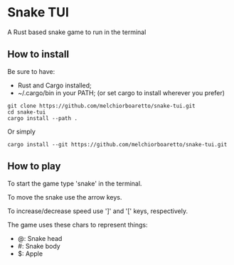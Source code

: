# Snake TUI #

A Rust based snake game to run in the terminal

## How to install ##

Be sure to have:
- Rust and Cargo installed;
- ~/.cargo/bin in your PATH; (or set cargo to install wherever you prefer)


```
git clone https://github.com/melchiorboaretto/snake-tui.git
cd snake-tui
cargo install --path .
```

Or simply
```
cargo install --git https://github.com/melchiorboaretto/snake-tui.git
```


## How to play ##
To start the game type 'snake' in the terminal.

To move the snake use the arrow keys.

To increase/decrease speed use ']' and '[' keys, respectively.

The game uses these chars to represent things:
- @: Snake head
- #: Snake body
- $: Apple
